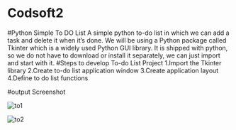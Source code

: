 # Codsoft2
#Python Simple To DO List
 A simple python to-do list in which we can add a task and delete it when it’s done. We will be using a Python package called Tkinter which is a widely used Python GUI library. It is shipped with python, so we do not have to download or install it separately, we can just import and start with it.
 #Steps to develop To-do List Project
1.Import the Tkinter library
2.Create to-do list application window
3.Create application layout
4.Define to do list functions


#output Screenshot


![to1](https://github.com/RathishR17/Codsoft2/assets/102809065/1653daaa-776e-41d2-990d-4e1a3f0ed1bd)



![to2](https://github.com/RathishR17/Codsoft2/assets/102809065/0767617b-05c2-4644-9572-a661a41984c3)
